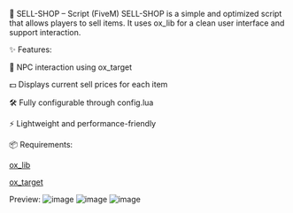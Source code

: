 🛒 SELL-SHOP – Script (FiveM)
SELL-SHOP is a simple and optimized script that allows players to sell items. It uses ox_lib for a clean user interface and support interaction.

✨ Features:

👤 NPC interaction using ox_target

💵 Displays current sell prices for each item

🛠️ Fully configurable through config.lua

⚡ Lightweight and performance-friendly

📦 Requirements:

[ ox_lib](https://github.com/overextended/ox_lib)

[ ox_target](https://github.com/overextended/ox_target)


Preview:
![image](https://github.com/user-attachments/assets/e704f4a2-0963-498b-af96-8db9e3ac91e7)
![image](https://github.com/user-attachments/assets/7936dbdb-4778-4c52-8ce0-be7add1a5c55)
![image](https://github.com/user-attachments/assets/ca2bc4d6-972c-4ebd-9b1e-bee165eb6bbd)

